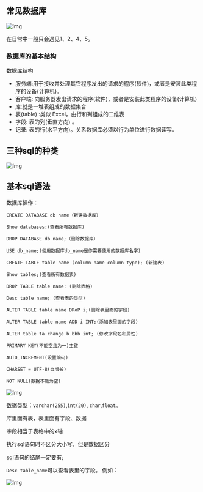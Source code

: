 ## 常见数据库

![Img](https://joker-1317382260.cos.ap-guangzhou.myqcloud.com/202304042020776.webp)

在日常中一般只会遇见1、2、4、5。

### 数据库的基本结构

数据库结构

* 服务端:用于接收并处理其它程序发出的请求的程序(软件)，或者是安装此类程序的设备(计算机)。
* 客户端: 向服务器发出请求的程序(软件)，或者是安装此类程序的设备(计算机)
* 库:就是一堆表组成的数据集合
* 表(table) :类似 Excel，由行和列组成的二维表
* 字段: 表的列(垂直方向) 。
* 记录: 表的行(水平方向)。关系数据库必须以行为单位进行数据读写。

## 三种sql的种类

![Img](https://joker-1317382260.cos.ap-guangzhou.myqcloud.com/202304042025200.webp)

## 基本sql语法

数据库操作：
```MySQL
CREATE DATABASE db name（新建数据库）

Show databases;(查看所有数据库)

DROP DATABASE db name;（删除数据库） 

USE db_name;(使用数据库db_name是你需要使用的数据库名字)

CREATE TABLE table name (column name column type); (新建表)

Show tables;(查看所有数据表)

DROP TABLE table name: (删除表格)

Desc table name; (查看表的类型)

ALTER TABLE table name DRoP i;(删除表里面的字段)

ALTER TABLE table name ADD i INT;(添加表里面的字段)

ALTER table ta change b bbb int; (修改字段名和属性)

PRIMARY KEY(不能空且为一)主键

AUTO_INCREMENT(设置编码)

CHARSET = UTF-8(自增长)

NOT NULL(数据不能为空)
```

![Img](https://joker-1317382260.cos.ap-guangzhou.myqcloud.com/202304042057315.webp)


数据类型：`varchar(255)`,`int(20)`, `char`,`float`。

库里面有表，表里面有字段、数据

字段相当于表格中的x轴

执行sql语句时不区分大小写，但是数据区分

sql语句的结尾一定要有;

 `Desc table_name`可以查看表里的字段。
 例如：

 ![Img](https://joker-1317382260.cos.ap-guangzhou.myqcloud.com/202304042040039.webp)

